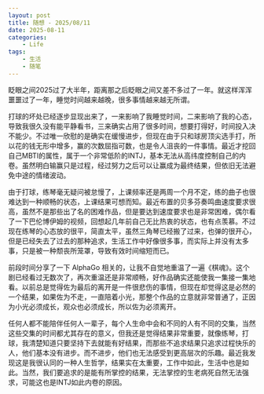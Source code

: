 ```yaml
---
layout: post
title: 随想 - 2025/08/11
date: 2025-08-11
categories:
    - Life
tags:
    - 生活
    - 随笔
---
```


眨眼之间2025过了大半年，距离那之后眨眼之间又差不多过了一年。就这样浑浑噩噩过了一年，睡觉时间越来越晚，很多事情越来越无所谓。

打球的坏处已经逐步显现出来了，一来影响了我睡觉时间，二来影响了我的心态，导致我很久没有能平静看书，三来确实占用了很多时间，想要打得好，时间投入决不能少。不过唯一欣慰的是确实在缓慢进步，但现在由于只和球房顶尖选手打，所以花的钱无形中增多，赢的次数屈指可数，也是令人沮丧的一件事情。最近才挖回自己MBTI的属性，属于一个非常低阶的INTJ，基本无法从高纬度控制自己的内卷。虽然明白输赢只是过程，经过努力之后可以让赢成为最终结果，但依旧无法避免中途的情绪波动。

由于打球，练琴毫无疑问被怠慢了，上课频率还是两周一个月不定，练的曲子也很难达到一种顺畅的状态，上课结果可想而知。最近布置的贝多芬奏鸣曲速度要求很高，虽然不是那些出了名的困难作品，但是要达到速度要求也是非常困难，偶尔看了一下巴伦博伊姆的视频，回想起几年前自己无比热衷的状态，也有点羡慕。不过现在练琴的心态放的很平，简直太平，虽然三角琴已经搬了过来，也弹的很开心，但是已经失去了过去的那种追求，生活工作中好像很多事，而实际上并没有太多事，只是被一种颓丧所笼罩，导致有效时间缩短而已。

前段时间分享了一下 AlphaGo 相关的，让我不自觉地重温了一遍《棋魂》。这个剧已经看过无数次了，再次重温还是非常顺畅，好作品确实还能使我一集接一集地看。以前总是觉得佐为最后的离开是一件很悲伤的事情，但现在却觉得这是必然的一个结果，如果佐为不走，一直陪着小光，那整个作品的立意就非常普通了，正因为小光必须成长，观众也必须成长，所以佐为必须离开。

任何人都不能陪伴任何人一辈子，每个人生命中会和不同的人有不同的交集，当然这些交集的时间都尤其存在的意义，但我还是觉得结果非常重要，就像练琴，打球，我清楚知道只要坚持下去就能有好结果，而那些不追求结果只追求过程快乐的人，他们基本没有进步。而不进步，他们也无法感受到更高层次的乐趣。最近我发现这是我很认同的一种人生哲学，结果实在太重要，工作中如此，生活中也是如此。当然，我们要追求的是能有所掌控的结果，无法掌控的生老病死自然无法强求，可能这也是INTJ如此内卷的原因。